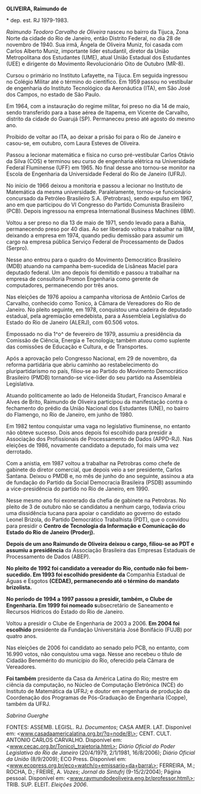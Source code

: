 **OLIVEIRA, Raimundo de**

\* dep. est. RJ 1979-1983.

*Raimundo Teodoro Carvalho de Oliveira* nasceu no bairro da Tijuca, Zona
Norte da cidade do Rio de Janeiro, então Distrito Federal, no dia 28 de
novembro de 1940. Sua irmã, Ângela de Oliveira Muniz, foi casada com
Carlos Alberto Muniz, importante líder estudantil, diretor da União
Metropolitana dos Estudantes (UME), atual União Estadual dos Estudantes
(UEE) e dirigente do Movimento Revolucionário Oito de Outubro (MR-8).

Cursou o primário no Instituto Lafayette, na Tijuca. Em seguida
ingressou no Colégio Militar até o término do científico. Em 1959 passou
no vestibular de engenharia do Instituto Tecnológico da Aeronáutica
(ITA), em São José dos Campos, no estado de São Paulo.

Em 1964, com a instauração do regime militar, foi preso no dia 14 de
maio, sendo transferido para a base aérea de Itapema, em Vicente de
Carvalho, distrito da cidade do Guarujá (SP). Permaneceu preso até
agosto do mesmo ano.

Proibido de voltar ao ITA, ao deixar a prisão foi para o Rio de Janeiro
e casou-se, em outubro, com Laura Esteves de Oliveira.

Passou a lecionar matemática e física no curso pré-vestibular Carlos
Otávio da Silva (COS) e terminou seu curso de engenharia elétrica na
Universidade Federal Fluminense (UFF) em 1965. No final desse ano
tornou-se monitor na Escola de Engenharia da Universidade Federal do Rio
de Janeiro (UFRJ).

No início de 1966 deixou a monitoria e passou a lecionar no Instituto de
Matemática da mesma universidade. Paralelamente, tornou-se funcionário
concursado da Petróleo Brasileiro S.A. (Petrobras), sendo expulso em
1967, ano em que participou do VI Congresso do Partido Comunista
Brasileiro (PCB). Depois ingressou na empresa International Business
Machines (IBM).

Voltou a ser preso no dia 13 de maio de 1971, sendo levado para a Bahia,
permanecendo preso por 40 dias. Ao ser liberado voltou a trabalhar na
IBM, deixando a empresa em 1974, quando pediu demissão para assumir um
cargo na empresa pública Serviço Federal de Processamento de Dados
(Serpro).

Nesse ano entrou para o quadro do Movimento Democrático Brasileiro (MDB)
atuando na campanha bem-sucedida de Lisâneas Maciel para deputado
federal. Um ano depois foi demitido e passou a trabalhar na empresa de
consultoria Promon Engenharia como gerente de computadores, permanecendo
por três anos.

Nas eleições de 1976 apoiou a campanha vitoriosa de Antônio Carlos de
Carvalho, conhecido como Tonico, à Câmara de Vereadores do Rio de
Janeiro. No pleito seguinte, em 1978, conquistou uma cadeira de deputado
estadual, pela agremiação emedebista, para a Assembleia Legislativa do
Estado do Rio de Janeiro (ALERJ), com 60.506 votos.

Empossado no dia 1^o^ de fevereiro de 1979, assumiu a presidência da
Comissão de Ciência, Energia e Tecnologia; também atuou como suplente
das comissões de Educação e Cultura, e de Transportes.

Após a aprovação pelo Congresso Nacional, em 29 de novembro, da reforma
partidária que abriu caminho ao restabelecimento do pluripartidarismo no
país, filiou-se ao Partido do Movimento Democrático Brasileiro (PMDB)
tornando-se vice-líder do seu partido na Assembleia Legislativa.

Atuando politicamente ao lado de Heloneida Studart, Francisco Amaral e
Alves de Brito, Raimundo de Oliveira participou da manifestação contra o
fechamento do prédio da União Nacional dos Estudantes (UNE), no bairro
do Flamengo, no Rio de Janeiro, em junho de 1980.

Em 1982 tentou conquistar uma vaga no legislativo fluminense, no entanto
não obteve sucesso. Dois anos depois foi escolhido para presidir a
Associação dos Profissionais de Processamento de Dados (APPD-RJ). Nas
eleições de 1986, novamente candidato a deputado, foi mais uma vez
derrotado.

Com a anistia, em 1987 voltou a trabalhar na Petrobras como chefe de
gabinete do diretor comercial, que depois veio a ser presidente, Carlos
Santana. Deixou o PMDB e, no mês de junho do ano seguinte, assinou a ata
de fundação do Partido da Social Democracia Brasileira (PSDB) assumindo
a vice-presidência do partido no Rio de Janeiro, em 1990.

Nesse mesmo ano foi exonerado da chefia de gabinete na Petrobras. No
pleito de 3 de outubro não se candidatou a nenhum cargo, todavia criou
uma dissidência tucana para apoiar o candidato ao governo do estado
Leonel Brizola, do Partido Democrático Trabalhista (PDT), que o convidou
para presidir o **Centro de Tecnologia da Informação e Comunicação do
Estado do Rio de Janeiro (Proderj).**

**Depois de um ano Raimundo de Oliveira deixou o cargo, filiou-se ao PDT
e assumiu a presidência** da Associação Brasileira das Empresas
Estaduais de Processamento de Dados (ABEP).

**No pleito de 1992 foi candidato a vereador do Rio, contudo não foi
bem-sucedido. Em 1993 foi escolhido presidente da** Companhia Estadual
de Águas e Esgotos **(CEDAE), permanecendo até o término do mandato
brizolista.**

**No período de 1994 a 1997 passou a presidir, também, o Clube de
Engenharia. Em 1999 foi nomeado s**ubsecretário de Saneamento e Recursos
Hídricos do Estado do Rio de Janeiro.

Voltou a presidir o Clube de Engenharia de 2003 a 2006. **Em 2004 foi
escolhido** presidente da Fundação Universitária José Bonifácio (FUJB)
por quatro anos.

Nas eleições de 2006 foi candidato ao senado pelo PCB, no entanto, com
16.990 votos, não conquistou uma vaga. Nesse ano recebeu o título de
Cidadão Benemérito do município do Rio, oferecido pela Câmara de
Vereadores.

**Foi também** presidente da Casa da América Latina do Rio; mestre em
ciência da computação, no Núcleo de Computação Eletrônica (NCE) do
Instituto de Matemática da UFRJ; e doutor em engenharia de produção da
Coordenação dos Programas de Pós-Graduação de Engenharia (Coppe), também
da UFRJ.

*Sabrina Guerghe*

FONTES: ASSEMB. LEGISL. RJ. *Documentos*; CASA AMER. LAT. Disponível em:
\<www.casadaamericalatina.org.br/?q=node/8\>; CENT. CULT. ANTONIO CARLOS
CARVALHO. Disponível em: \<www.cecac.org.br/Tonico\_trajetoria.htm\>;
*Diário Oficial do Poder Legislativo do Rio de Janeiro* (20/4/1979,
2/1/1981, 16/8/2006); *Diário Oficial da União* (8/9/2009); ECO Press.
Disponível em: \<www.ecopress.org.br/eco+watch/o+emissario+da+barra\>;
FERREIRA, M.; ROCHA, D.; FREIRE, A. *Vozes*; *Jornal do Sintufrj*
(9-15/2/2004); Página pessoal. Disponível em:
\<www.raymundodeoliveira.eng.br/professor.html\>; TRIB. SUP. ELEIT.
*Eleições 2006*.
